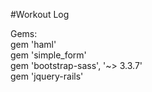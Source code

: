 #Workout Log

Gems:  
gem 'haml'  
gem 'simple_form'  
gem 'bootstrap-sass', '~> 3.3.7'  
gem 'jquery-rails'  
